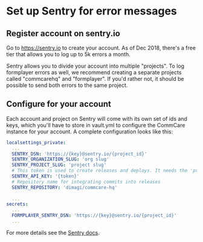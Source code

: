 # Set up Sentry for error messages

## Register account on sentry.io

Go to https://sentry.io to create your account.
As of Dec 2018, there's a free tier that allows you to log up to 5k errors a month. 

Sentry allows you to divide your account into multiple "projects".
To log formplayer errors as well, we recommend creating a separate projects
called "commcarehq" and "formplayer". If you'd rather not, it should be possible
to send both errors to the same project.

## Configure for your account
Each account and project on Sentry will come with its own set of
ids and keys, which you'll have to store in vault.yml to configure
the CommCare instance for your account. A complete configuration looks like this:

```yaml
localsettings_private:
  ...
  SENTRY_DSN: 'https://{key}@sentry.io/{project_id}'
  SENTRY_ORGANIZATION_SLUG: 'org slug'
  SENTRY_PROJECT_SLUG: 'project slug'
  # This token is used to create releases and deploys. It needs the 'project:releases' permission.
  SENTRY_API_KEY: '{token}'
  # Repository name for integrating commits into releases
  SENTRY_REPOSITORY: 'dimagi/commcare-hq'
  
  ...
secrets:
  ...
  FORMPLAYER_SENTRY_DSN: 'https://{key}@sentry.io/{project_id}' 
  ...
```

For more details see the [Sentry docs](https://docs.sentry.io/error-reporting/quickstart/?platform=python).
